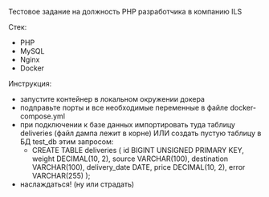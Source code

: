 Тестовое задание на должность PHP разработчика в компанию ILS

Стек: 
- PHP
- MySQL
- Nginx
- Docker

Инструкция:
- запустите контейнер в локальном окружении докера
- подправьте порты и все необходимые переменные в файле docker-compose.yml
- при подключении к базе данных импортировать туда таблицу deliveries (файл дампа лежит в корне) ИЛИ создать пустую таблицу в БД test_db этим запросом:
  - CREATE TABLE deliveries ( id BIGINT UNSIGNED PRIMARY KEY, weight DECIMAL(10, 2), source VARCHAR(100), destination VARCHAR(100), delivery_date DATE, price DECIMAL(10, 2), error VARCHAR(255) );
- наслаждаться! (ну или страдать)